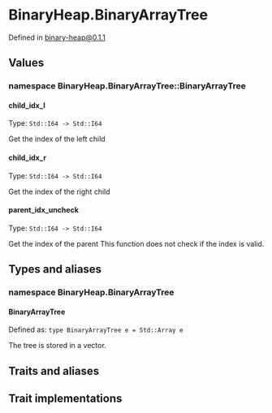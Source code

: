 # BinaryHeap.BinaryArrayTree

Defined in binary-heap@0.1.1

## Values

### namespace BinaryHeap.BinaryArrayTree::BinaryArrayTree

#### child_idx_l

Type: `Std::I64 -> Std::I64`

Get the index of the left child

#### child_idx_r

Type: `Std::I64 -> Std::I64`

Get the index of the right child

#### parent_idx_uncheck

Type: `Std::I64 -> Std::I64`

Get the index of the parent
This function does not check if the index is valid.

## Types and aliases

### namespace BinaryHeap.BinaryArrayTree

#### BinaryArrayTree

Defined as: `type BinaryArrayTree e = Std::Array e`

The tree is stored in a vector.

## Traits and aliases

## Trait implementations